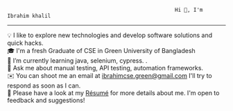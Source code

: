                                                           Hi 👋, I'm Ibrahim khalil 
-------------------------------------------------------------------------------------------------------------------------------------------------------------------------

💡  I like to explore new technologies and develop software solutions and quick hacks.                                               
🎓  I'm a fresh Graduate of CSE in Green University of Bangladesh                                     
🌱  I’m currently learning java, selenium, cypress.                                          .                                   
💬 Ask me about manual testing, API testing, automation frameworks.                                                                                
✉️  You can shoot me an email at ibrahimcse.green@gmail.com I'll try to respond as soon as I can.                                                 
📄  Please have a look at my [Résumé](https://www.linkedin.com/in/ibrahim-khalil-1a28a5258/) for more details about me. I'm open to feedback and suggestions!                                     
